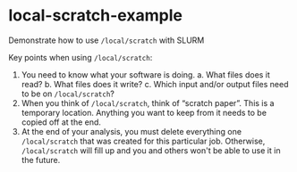 # local-scratch-example
Demonstrate how to use `/local/scratch` with SLURM

Key points when using `/local/scratch`:

1. You need to know what your software is doing.
  a. What files does it read?
  b. What files does it write?
  c. Which input and/or output files need to be on `/local/scratch`?
2. When you think of `/local/scratch`, think of “scratch paper”. This is a temporary location. Anything you want to keep from it needs to be copied off at the end.
3. At the end of your analysis, you must delete everything one `/local/scratch` that was created for this particular job. Otherwise, `/local/scratch` will fill up and you and others won't be able to use it in the future.

